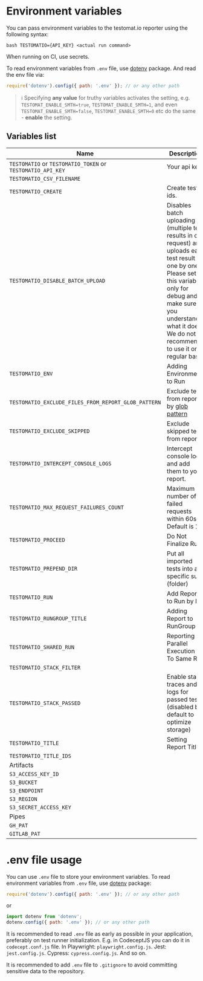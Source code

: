 # Environment variables

You can pass environment variables to the testomat.io reporter using the following syntax:

`bash TESTOMATIO={API_KEY} <actual run command>`

When running on CI, use secrets.

To read environment variables from `.env` file, use [dotenv](https://www.npmjs.com/package/dotenv) package. And read the env file via:

```javascript
require('dotenv').config({ path: '.env' }); // or any other path
```

> ℹ️ Specifying **any value** for truthy variables activates the setting, e.g. `TESTOMAT_ENABLE_SMTH=true`, `TESTOMAT_ENABLE_SMTH=1`, and even `TESTOMAT_ENABLE_SMTH=false`, `TESTOMAT_ENABLE_SMTH=0` etc do the same - **enable** the setting.

## Variables list

| Name                                                       | Description                                                                                                                                                                                                                                   | Example                                                                                                                                                                                                                                                               |
| ---------------------------------------------------------- | --------------------------------------------------------------------------------------------------------------------------------------------------------------------------------------------------------------------------------------------- | --------------------------------------------------------------------------------------------------------------------------------------------------------------------------------------------------------------------------------------------------------------------- |
| `TESTOMATIO` or `TESTOMATIO_TOKEN` or `TESTOMATIO_API_KEY` | Your api key.                                                                                                                                                                                                                                 |
| `TESTOMATIO_CSV_FILENAME`                                  |                                                                                                                                                                                                                                               |
| `TESTOMATIO_CREATE`                                        | Create test ids.                                                                                                                                                                                                                              |
| `TESTOMATIO_DISABLE_BATCH_UPLOAD`                          | Disables batch uploading (multiple test results in one request) and uploads each test result one by one. Please set this variable only for debug and make sure you understand what it does. We do not recommend to use it on a regular basis. | `TESTOMATIO_DISABLE_BATCH_UPLOAD=true <actual run command>`                                                                                                                                                                                                           |
| `TESTOMATIO_ENV`                                           | Adding Environments to Run                                                                                                                                                                                                                    | `TESTOMATIO={API_KEY} TESTOMATIO_ENV="Windows, Chrome" <actual run command>`                                                                                                                                                                                          |
| `TESTOMATIO_EXCLUDE_FILES_FROM_REPORT_GLOB_PATTERN`        | Exclude tests from report by [glob pattern](https://www.npmjs.com/package/glob)                                                                                                                                                               | `TESTOMATIO_EXCLUDE_FILES_FROM_REPORT_GLOB_PATTERN="**/*.setup.ts" <actual run command>`. You may use multiple patterns, separate them with semicolon (`;`): `TESTOMATIO_EXCLUDE_FILES_FROM_REPORT_GLOB_PATTERN="**/*.setup.ts;tests/*.auth.js" <actual run command>` |
| `TESTOMATIO_EXCLUDE_SKIPPED`                               | Exclude skipped tests from report | `TESTOMATIO_EXCLUDE_SKIPPED=1 <actual-run-command>` |
| `TESTOMATIO_INTERCEPT_CONSOLE_LOGS`                        | Intercept console logs and add them to your report.                                                                                                                                                                                           | `TESTOMATIO_INTERCEPT_CONSOLE_LOGS=true <actual run command>`                                                                                                                                                                                                         |
| `TESTOMATIO_MAX_REQUEST_FAILURES_COUNT`                    | Maximum number of failed requests within 60s. Default is 10.                                                                                                                                                                                  | `TESTOMATIO_MAX_REQUEST_RETRIES_COUNT=5 <actual run command>`                                                                                                                                                                                                         |
| `TESTOMATIO_PROCEED`                                       | Do Not Finalize Run                                                                                                                                                                                                                           | `TESTOMATIO_PREPEND_DIR="MyTESTS" TESTOMATIO=1111111 npx check-tests CodeceptJS "**/*{.,_}{test,spec}.js"`                                                                                                                                                            |
| `TESTOMATIO_PREPEND_DIR`                                   | Put all imported tests into a specific suite (folder)                                                                                                                                                                                         |
| `TESTOMATIO_RUN`                                           | Add Report to Run by ID                                                                                                                                                                                                                       |
| `TESTOMATIO_RUNGROUP_TITLE`                                | Adding Report to RunGroup                                                                                                                                                                                                                     | `TESTOMATIO={API_KEY} TESTOMATIO_RUNGROUP_TITLE="Build ${BUILD_ID}" <actual run command>`                                                                                                                                                                             |
| `TESTOMATIO_SHARED_RUN`                                    | Reporting Parallel Execution to To Same Run                                                                                                                                                                                                   | `TESTOMATIO={API_KEY} TESTOMATIO_TITLE="report for commit ${GIT_COMMIT}" TESTOMATIO_SHARED_RUN=1 <actual run command>`                                                                                                                                                |
| `TESTOMATIO_STACK_FILTER`                                  |                                                                                                                                                                                                                                               |
| `TESTOMATIO_STACK_PASSED`                                  | Enable stack traces and logs for passed tests (disabled by default to optimize storage)                                                                                                                                                       | `TESTOMATIO={API_KEY} TESTOMATIO_STACK_PASSED=1 <actual run command>`                                                                                                                                                                                                 |
| `TESTOMATIO_TITLE`                                         | Setting Report Title                                                                                                                                                                                                                          | `TESTOMATIO={API_KEY} TESTOMATIO_TITLE="title for the report" <actual run command>`                                                                                                                                                                                   |
| `TESTOMATIO_TITLE_IDS`                                     |                                                                                                                                                                                                                                               |
| Artifacts                                                  |                                                                                                                                                                                                                                               |
| `S3_ACCESS_KEY_ID`                                         |                                                                                                                                                                                                                                               |
| `S3_BUCKET`                                                |                                                                                                                                                                                                                                               |
| `S3_ENDPOINT`                                              |                                                                                                                                                                                                                                               |
| `S3_REGION`                                                |                                                                                                                                                                                                                                               |
| `S3_SECRET_ACCESS_KEY`                                     |                                                                                                                                                                                                                                               |
| Pipes                                                      |                                                                                                                                                                                                                                               |
| `GH_PAT`                                                   |                                                                                                                                                                                                                                               |
| `GITLAB_PAT`                                               |                                                                                                                                                                                                                                               |

# .env file usage

You can use `.env` file to store your environment variables. To read environment variables from `.env` file, use [dotenv](https://www.npmjs.com/package/dotenv) package:

```javascript
require('dotenv').config({ path: '.env' }); // or any other path
```

or

```javascript
import dotenv from 'dotenv';
dotenv.config({ path: '.env' }); // or any other path
```

It is recommended to read `.env` file as early as possible in your application, preferably on test runner initialization.
E.g. in CodeceptJS you can do it in `codecept.conf.js` file. In Playwright: `playwright.config.js`. Jest: `jest.config.js`. Cypress: `cypress.config.js`. And so on.

It is recommended to add `.env` file to `.gitignore` to avoid committing sensitive data to the repository.
